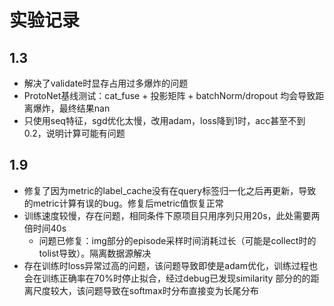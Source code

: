 # 实验记录

## 1.3
- 解决了validate时显存占用过多爆炸的问题
- ProtoNet基线测试：cat_fuse + 投影矩阵 + batchNorm/dropout 均会导致距离爆炸，最终结果nan
- 只使用seq特征，sgd优化太慢，改用adam，loss降到1时，acc甚至不到0.2，说明计算可能有问题

## 1.9
- 修复了因为metric的label_cache没有在query标签归一化之后再更新，导致的metric计算有误的bug。修复后metric值恢复正常
- 训练速度较慢，存在问题，相同条件下原项目只用序列只用20s，此处需要两倍时间40s
    - 问题已修复：img部分的episode采样时间消耗过长（可能是collect时的tolist导致）。隔离数据源解决
- 存在训练时loss异常过高的问题，该问题导致即使是adam优化，训练过程也会在训练正确率在70%时停止拟合，经过debug已发现similarity
    部分的的距离尺度较大，该问题导致在softmax时分布直接变为长尾分布